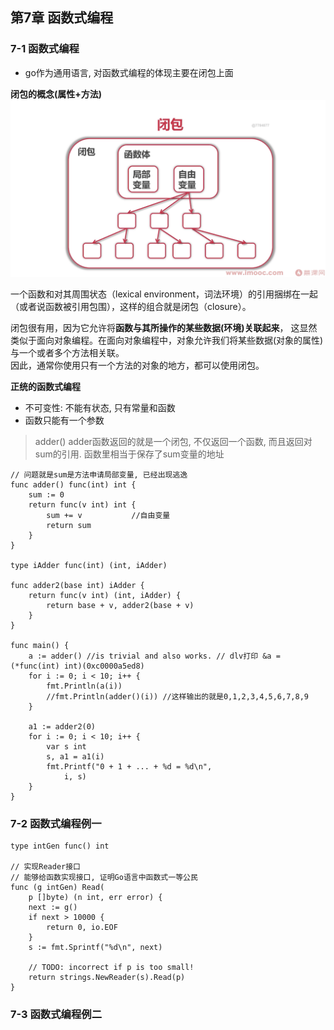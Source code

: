 ## 第7章 函数式编程
### 7-1 函数式编程
- go作为通用语言, 对函数式编程的体现主要在闭包上面  

**闭包的概念(属性+方法)**  
![闭包的概念](../res/closeure.png)

一个函数和对其周围状态（lexical environment，词法环境）的引用捆绑在一起（或者说函数被引用包围），这样的组合就是闭包（closure）。
  
闭包很有用，因为它允许将**函数与其所操作的某些数据(环境)关联起来**， 这显然类似于面向对象编程。在面向对象编程中，对象允许我们将某些数据(对象的属性)与一个或者多个方法相关联。  
因此，通常你使用只有一个方法的对象的地方，都可以使用闭包。

**正统的函数式编程**  
- 不可变性: 不能有状态, 只有常量和函数  
- 函数只能有一个参数  

> adder() adder函数返回的就是一个闭包, 不仅返回一个函数, 而且返回对sum的引用. 函数里相当于保存了sum变量的地址    
```
// 问题就是sum是方法申请局部变量, 已经出现逃逸
func adder() func(int) int { 
	sum := 0
	return func(v int) int {
		sum += v           //自由变量
		return sum
	}
}

type iAdder func(int) (int, iAdder)

func adder2(base int) iAdder {
	return func(v int) (int, iAdder) {
		return base + v, adder2(base + v)
	}
}

func main() {
	a := adder() //is trivial and also works. // dlv打印 &a = (*func(int) int)(0xc0000a5ed8)
	for i := 0; i < 10; i++ {
		fmt.Println(a(i))
		//fmt.Println(adder()(i)) //这样输出的就是0,1,2,3,4,5,6,7,8,9
	}

	a1 := adder2(0)
	for i := 0; i < 10; i++ {
		var s int
		s, a1 = a1(i)
		fmt.Printf("0 + 1 + ... + %d = %d\n",
			i, s)
	}
}
```


### 7-2 函数式编程例一

```
type intGen func() int

// 实现Reader接口
// 能够给函数实现接口, 证明Go语言中函数式一等公民
func (g intGen) Read(
	p []byte) (n int, err error) {
	next := g()
	if next > 10000 {
		return 0, io.EOF
	}
	s := fmt.Sprintf("%d\n", next)

	// TODO: incorrect if p is too small!
	return strings.NewReader(s).Read(p)
}
```

### 7-3 函数式编程例二




